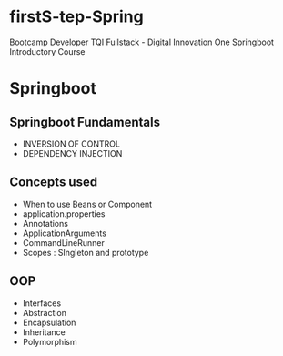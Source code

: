 # firstS-tep-Spring
  Bootcamp Developer TQI Fullstack - Digital Innovation One Springboot Introductory Course
# Springboot

## Springboot Fundamentals 
- INVERSION OF CONTROL
- DEPENDENCY INJECTION

## Concepts used

- When to use Beans or Component
- application.properties
- Annotations
- ApplicationArguments
- CommandLineRunner 
- Scopes : SIngleton and prototype


## OOP
- Interfaces
- Abstraction
- Encapsulation
- Inheritance
- Polymorphism
